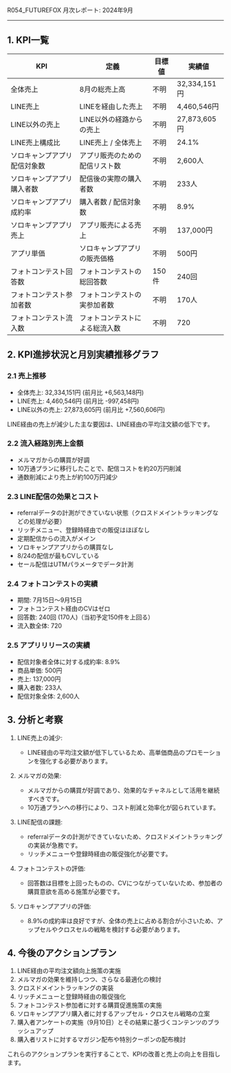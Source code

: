R054_FUTUREFOX 月次レポート: 2024年9月

---

## 1. KPI一覧

| KPI | 定義 | 目標値 | 実績値 |
|-----|------|--------|--------|
| 全体売上 | 8月の総売上高 | 不明 | 32,334,151円 |
| LINE売上 | LINEを経由した売上 | 不明 | 4,460,546円 |
| LINE以外の売上 | LINE以外の経路からの売上 | 不明 | 27,873,605円 |
| LINE売上構成比 | LINE売上 / 全体売上 | 不明 | 24.1% |
| ソロキャンプアプリ配信対象数 | アプリ販売のための配信リスト数 | 不明 | 2,600人 |
| ソロキャンプアプリ購入者数 | 配信後の実際の購入者数 | 不明 | 233人 |
| ソロキャンプアプリ成約率 | 購入者数 / 配信対象数 | 不明 | 8.9% |
| ソロキャンプアプリ売上 | アプリ販売による売上 | 不明 | 137,000円 |
| アプリ単価 | ソロキャンプアプリの販売価格 | 不明 | 500円 |
| フォトコンテスト回答数 | フォトコンテストの総回答数 | 150件 | 240回 |
| フォトコンテスト参加者数 | フォトコンテストの実参加者数 | 不明 | 170人 |
| フォトコンテスト流入数 | フォトコンテストによる総流入数 | 不明 | 720 |

## 2. KPI進捗状況と月別実績推移グラフ

### 2.1 売上推移

- 全体売上: 32,334,151円 (前月比 +6,563,148円)
- LINE売上: 4,460,546円 (前月比 -997,458円)
- LINE以外の売上: 27,873,605円 (前月比 +7,560,606円)

LINE経由の売上が減少した主な要因は、LINE経由の平均注文額の低下です。

### 2.2 流入経路別売上金額

- メルマガからの購買が好調
- 10万通プランに移行したことで、配信コストを約20万円削減
- 通数削減により売上が約100万円減少

### 2.3 LINE配信の効果とコスト

- referralデータの計測ができていない状態（クロスドメイントラッキングなどの処理が必要）
- リッチメニュー、登録時経由での販促はほぼなし
- 定期配信からの流入がメイン
- ソロキャンプアプリからの購買なし
- 8/24の配信が最もCVしている
- セール配信はUTMパラメータでデータ計測

### 2.4 フォトコンテストの実績

- 期間: 7月15日〜9月15日
- フォトコンテスト経由のCVはゼロ
- 回答数: 240回 (170人)（当初予定150件を上回る）
- 流入数全体: 720

### 2.5 アプリリリースの実績

- 配信対象者全体に対する成約率: 8.9%
- 商品単価: 500円
- 売上: 137,000円
- 購入者数: 233人
- 配信対象全体: 2,600人

## 3. 分析と考察

1. LINE売上の減少:
   - LINE経由の平均注文額が低下しているため、高単価商品のプロモーションを強化する必要があります。

2. メルマガの効果:
   - メルマガからの購買が好調であり、効果的なチャネルとして活用を継続すべきです。
   - 10万通プランへの移行により、コスト削減と効率化が図られています。

3. LINE配信の課題:
   - referralデータの計測ができていないため、クロスドメイントラッキングの実装が急務です。
   - リッチメニューや登録時経由の販促強化が必要です。

4. フォトコンテストの評価:
   - 回答数は目標を上回ったものの、CVにつながっていないため、参加者の購買意欲を高める施策が必要です。

5. ソロキャンプアプリの評価:
   - 8.9%の成約率は良好ですが、全体の売上に占める割合が小さいため、アップセルやクロスセルの戦略を検討する必要があります。

## 4. 今後のアクションプラン

1. LINE経由の平均注文額向上施策の実施
2. メルマガの効果を維持しつつ、さらなる最適化の検討
3. クロスドメイントラッキングの実装
4. リッチメニューと登録時経由の販促強化
5. フォトコンテスト参加者に対する購買促進施策の実施
6. ソロキャンプアプリ購入者に対するアップセル・クロスセル戦略の立案
7. 購入者アンケートの実施（9月10日）とその結果に基づくコンテンツのブラッシュアップ
8. 購入者リストに対するマガジン配布や特別クーポンの配布検討

これらのアクションプランを実行することで、KPIの改善と売上の向上を目指します。